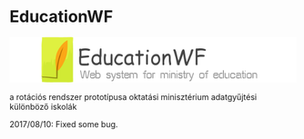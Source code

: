 # EducationWF
![image](https://github.com/geroshuihu/EducationWF/blob/master/150299029519064.png)

a rotációs rendszer prototípusa oktatási minisztérium adatgyűjtési különböző iskolák

2017/08/10: Fixed some bug.
 
